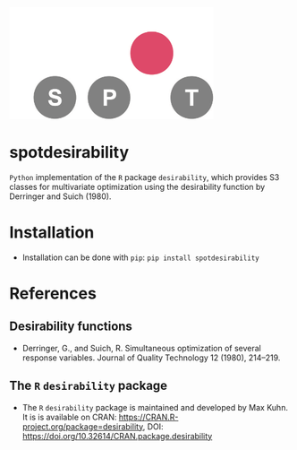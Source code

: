 <p align="left">
  <img height="200" src="img/spotLogo.png" alt="spot_logo">
</p>

# spotdesirability

`Python` implementation of the `R` package `desirability`, which provides  S3 classes for multivariate optimization using the desirability function by Derringer and Suich (1980).

# Installation

* Installation can be done with `pip`: `pip install spotdesirability`

# References

## Desirability functions

* Derringer, G., and Suich, R. Simultaneous optimization of several response variables. Journal of Quality Technology 12 (1980), 214–219.

## The `R` `desirability` package

* The `R` `desirability` package is maintained and developed by Max Kuhn. It is is available on CRAN:  https://CRAN.R-project.org/package=desirability,  DOI: https://doi.org/10.32614/CRAN.package.desirability
